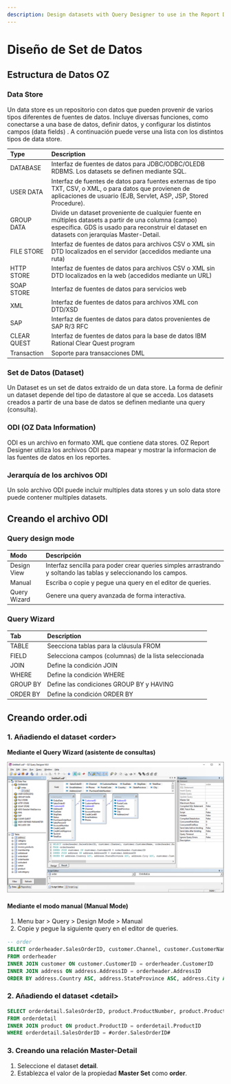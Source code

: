 ```yaml
---
description: Design datasets with Query Designer to use in the Report Designer
---
```


# Diseño de Set de Datos

## Estructura de Datos OZ

### Data Store

Un data store es un repositorio con datos que pueden provenir de varios tipos diferentes de fuentes de datos. Incluye diversas funciones, como conectarse a una base de datos, definir datos, y configurar los distintos campos \(data fields\) . A continuación puede verse una lista con los distintos tipos de data store.

| Type | Description |
| :--- | :--- |
| DATABASE | Interfaz de fuentes de datos para JDBC/ODBC/OLEDB RDBMS. Los datasets se definen mediante SQL. |
| USER DATA | Interfaz de fuentes de datos para fuentes externas de tipo TXT, CSV, o XML, o para datos que provienen de aplicaciones de usuario \(EJB, Servlet, ASP, JSP, Stored Procedure\). |
| GROUP DATA | Divide un dataset proveniente de cualquier fuente en múltiples datasets a partir de una columna \(campo\) específica. GDS is usado para reconstruir el dataset en datasets con jerarquías Master-Detail. |
| FILE STORE | Interfaz de fuentes de datos para archivos CSV o XML sin DTD localizados en el servidor \(accedidos mediante una ruta\) |
| HTTP STORE | Interfaz de fuentes de datos para archivos CSV o XML sin DTD localizados en la web \(accedidos mediante un URL\) |
| SOAP STORE | Interfaz de fuentes de datos para servicios web |
| XML | Interfaz de fuentes de datos para archivos XML con DTD/XSD |
| SAP | Interfaz de fuentes de datos para datos provenientes de SAP R/3 RFC |
| CLEAR QUEST | Interfaz de fuentes de datos para la base de datos IBM Rational Clear Quest program |
| Transaction | Soporte para transacciones DML  |

### Set de Datos \(Dataset\)

Un Dataset es un set de datos extraido de un data store. La forma de definir un dataset depende del tipo de datastore al que se acceda. Los datasets creados a partir de una base de datos se definen mediante una query \(consulta\).

### ODI \(OZ Data Information\)

ODI es un archivo en formato XML que contiene data stores.  OZ Report Designer utiliza los archivos ODI para mapear y mostrar la informacion de las fuentes de datos en los reportes.

### Jerarquía de los archivos ODI

Un solo archivo ODI puede incluir multiples data stores y un solo data store puede contener multiples datasets.

## Creando el archivo ODI

### Query design mode

| Modo | Descripción |
| :--- | :--- |
| Design View | Interfaz sencilla para poder crear queries simples arrastrando y soltando las tablas y seleccionando los campos. |
| Manual | Escriba o copie y pegue una query en el editor de queries. |
| Query Wizard | Genere una query avanzada de forma interactiva. |

### Query Wizard

| Tab | Description |
| :--- | :--- |
| TABLE | Seecciona tablas para la cláusula FROM |
| FIELD | Selecciona campos \(columnas\) de la lista seleccionada |
| JOIN | Define la condición JOIN |
| WHERE | Define la condición WHERE |
| GROUP BY | Define las condiciones GROUP BY y HAVING |
| ORDER BY | Define la condición ORDER BY |

## Creando order.odi

### 1. Añadiendo el dataset &lt;order&gt;

**Mediante el Query Wizard \(asistente de consultas\)**

![](../.gitbook/assets/image%20%285%29.png)

#### Mediante el modo manual \(Manual Mode\)

1. Menu bar &gt; Query &gt; Design Mode &gt; Manual
2. Copie y pegue la siguiente query en el editor de queries.

```sql
-- order
SELECT orderheader.SalesOrderID, customer.Channel, customer.CustomerName, orderheader.DueDate, orderheader.ShipDate, orderheader.TotalDue, customer.EmailAddress, customer.Phone, address.PostalCode, address.Country, address.StateProvince, address.City, address.AddressLine1, orderheader.PurchaseOrderNumber 
FROM orderheader 
INNER JOIN customer ON customer.CustomerID = orderheader.CustomerID
INNER JOIN address ON address.AddressID = orderheader.AddressID
ORDER BY address.Country ASC, address.StateProvince ASC, address.City ASC, customer.CustomerName ASC, orderheader.SalesOrderID ASC
```

### 2. Añadiendo el dataset &lt;detail&gt;

```sql
SELECT orderdetail.SalesOrderID, product.ProductNumber, product.ProductName, orderdetail.OrderQty, orderdetail.UnitPrice, orderdetail.OrderQty * orderdetail.UnitPrice AS Amount 
FROM orderdetail 
INNER JOIN product ON product.ProductID = orderdetail.ProductID
WHERE orderdetail.SalesOrderID = #order.SalesOrderID#
```

### 3. Creando una relación Master-Detail

1.  Seleccione el  dataset **detail**.
2.  Establezca el valor de la propiedad **Master Set** como **order**.

